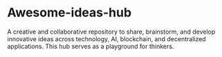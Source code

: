 # Awesome-ideas-hub
A creative and collaborative repository to share, brainstorm, and develop innovative ideas across technology, AI, blockchain, and decentralized applications. This hub serves as a playground for thinkers.
